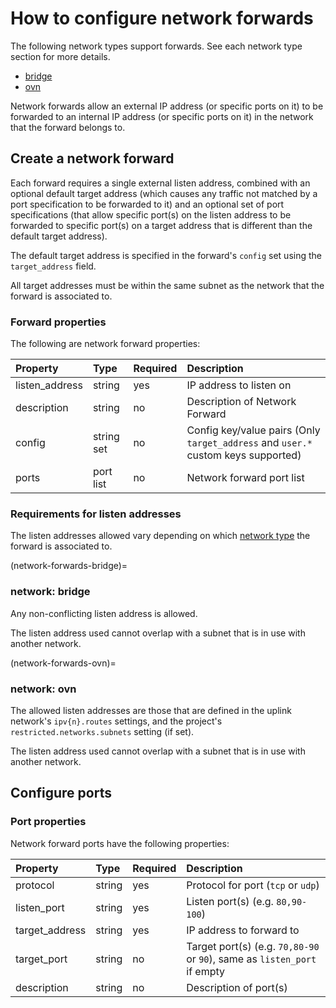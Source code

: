 # How to configure network forwards

The following network types support forwards. See each network type section for more details.

 - [bridge](#network-bridge)
 - [ovn](#network-ovn)

 Network forwards allow an external IP address (or specific ports on it) to be forwarded to an internal IP address (or specific ports on it) in the network that the forward belongs to.

## Create a network forward

Each forward requires a single external listen address, combined with an optional default target address (which causes any traffic not matched by a port specification to be forwarded to it) and an optional set of port specifications (that allow specific port(s) on the listen address to be forwarded to specific port(s) on a target address that is different than the default target address).

The default target address is specified in the forward's `config` set using the `target_address` field.

All target addresses must be within the same subnet as the network that the forward is associated to.

### Forward properties

The following are network forward properties:

Property         | Type       | Required | Description
:--              | :--        | :--      | :--
listen\_address  | string     | yes      | IP address to listen on
description      | string     | no       | Description of Network Forward
config           | string set | no       | Config key/value pairs (Only `target_address` and `user.*` custom keys supported)
ports            | port list  | no       | Network forward port list

### Requirements for listen addresses

The listen addresses allowed vary depending on which [network type](#network-types) the forward is associated to.

(network-forwards-bridge)=
### network: bridge

Any non-conflicting listen address is allowed.

The listen address used cannot overlap with a subnet that is in use with another network.

(network-forwards-ovn)=
### network: ovn

The allowed listen addresses are those that are defined in the uplink network's `ipv{n}.routes` settings, and the project's `restricted.networks.subnets` setting (if set).

The listen address used cannot overlap with a subnet that is in use with another network.

## Configure ports

### Port properties

Network forward ports have the following properties:

Property          | Type       | Required | Description
:--               | :--        | :--      | :--
protocol          | string     | yes      | Protocol for port (`tcp` or `udp`)
listen\_port      | string     | yes      | Listen port(s) (e.g. `80,90-100`)
target\_address   | string     | yes      | IP address to forward to
target\_port      | string     | no       | Target port(s) (e.g. `70,80-90` or `90`), same as `listen_port` if empty
description       | string     | no       | Description of port(s)
